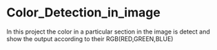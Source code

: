 # Color_Detection_in_image
In this project the color in a particular section in the image is detect and show the output according to their RGB(RED,GREEN,BLUE)
